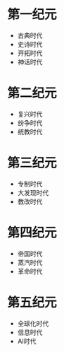 # 第一纪元
- 古典时代
- 史诗时代
- 开拓时代
- 神话时代

# 第二纪元
- 复兴时代
- 纷争时代
- 统教时代

# 第三纪元
- 专制时代
- 大发现时代
- 教改时代

# 第四纪元
- 帝国时代
- 蒸汽时代
- 革命时代

# 第五纪元
- 全球化时代
- 信息时代
- AI时代